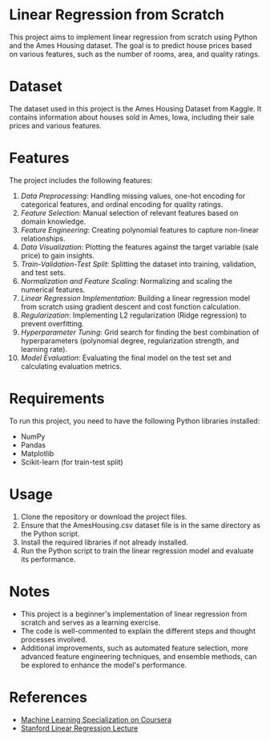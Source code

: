 # **Linear Regression from Scratch**
This project aims to implement linear regression from scratch using Python and the Ames Housing dataset. The goal is to predict house prices based on various features, such as the number of rooms, area, and quality ratings.

# **Dataset**
The dataset used in this project is the Ames Housing Dataset from Kaggle. It contains information about houses sold in Ames, Iowa, including their sale prices and various features.

# **Features**
The project includes the following features:
1. *Data Preprocessing*: Handling missing values, one-hot encoding for categorical features, and ordinal encoding for quality ratings.
2. *Feature Selection*: Manual selection of relevant features based on domain knowledge.
3. *Feature Engineering*: Creating polynomial features to capture non-linear relationships.
4. *Data Visualization*: Plotting the features against the target variable (sale price) to gain insights.
5. *Train-Validation-Test Split*: Splitting the dataset into training, validation, and test sets.
6. *Normalization and Feature Scaling*: Normalizing and scaling the numerical features.
7. *Linear Regression Implementation*: Building a linear regression model from scratch using gradient descent and cost function calculation.
8. *Regularization*: Implementing L2 regularization (Ridge regression) to prevent overfitting.
9. *Hyperparameter Tuning*: Grid search for finding the best combination of hyperparameters (polynomial degree, regularization strength, and learning rate).
10. *Model Evaluation*: Evaluating the final model on the test set and calculating evaluation metrics.

# **Requirements**
To run this project, you need to have the following Python libraries installed:
- NumPy
- Pandas
- Matplotlib
- Scikit-learn (for train-test split)

# **Usage**
1. Clone the repository or download the project files.
2. Ensure that the AmesHousing.csv dataset file is in the same directory as the Python script.
3. Install the required libraries if not already installed.
4. Run the Python script to train the linear regression model and evaluate its performance.

# **Notes**
- This project is a beginner's implementation of linear regression from scratch and serves as a learning exercise.
- The code is well-commented to explain the different steps and thought processes involved.
- Additional improvements, such as automated feature selection, more advanced feature engineering techniques, and ensemble methods, can be explored to enhance the model's performance.

# **References**
- [Machine Learning Specialization on Coursera](https://www.coursera.org/specializations/machine-learning-introduction)
- [Stanford Linear Regression Lecture](https://www.youtube.com/watch?v=gqKaVgQxEJ0)
